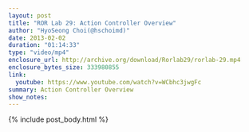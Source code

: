 ```yaml
---
layout: post
title: "ROR Lab 29: Action Controller Overview"
author: "HyoSeong Choi(@hschoimd)"
date: 2013-02-02
duration: "01:14:33"
type: "video/mp4"
enclosure_url: http://archive.org/download/Rorlab29/rorlab-29.mp4
enclosure_bytes_size: 333980855
link:
  youtube: https://www.youtube.com/watch?v=WCbhc3jwgFc
summary: Action Controller Overview
show_notes:
---
```


{% include post_body.html %}
